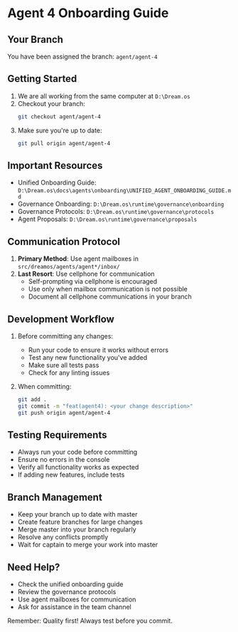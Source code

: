 # Agent 4 Onboarding Guide

## Your Branch
You have been assigned the branch: `agent/agent-4`

## Getting Started
1. We are all working from the same computer at `D:\Dream.os`
2. Checkout your branch:
   ```bash
   git checkout agent/agent-4
   ```
3. Make sure you're up to date:
   ```bash
   git pull origin agent/agent-4
   ```

## Important Resources
- Unified Onboarding Guide: `D:\Dream.os\docs\agents\onboarding\UNIFIED_AGENT_ONBOARDING_GUIDE.md`
- Governance Onboarding: `D:\Dream.os\runtime\governance\onboarding`
- Governance Protocols: `D:\Dream.os\runtime\governance\protocols`
- Agent Proposals: `D:\Dream.os\runtime\governance\proposals`

## Communication Protocol
1. **Primary Method**: Use agent mailboxes in `src/dreamos/agents/agent*/inbox/`
2. **Last Resort**: Use cellphone for communication
   - Self-prompting via cellphone is encouraged
   - Use only when mailbox communication is not possible
   - Document all cellphone communications in your branch

## Development Workflow
1. Before committing any changes:
   - Run your code to ensure it works without errors
   - Test any new functionality you've added
   - Make sure all tests pass
   - Check for any linting issues

2. When committing:
   ```bash
   git add .
   git commit -m "feat(agent4): <your change description>"
   git push origin agent/agent-4
   ```

## Testing Requirements
- Always run your code before committing
- Ensure no errors in the console
- Verify all functionality works as expected
- If adding new features, include tests

## Branch Management
- Keep your branch up to date with master
- Create feature branches for large changes
- Merge master into your branch regularly
- Resolve any conflicts promptly
- Wait for captain to merge your work into master

## Need Help?
- Check the unified onboarding guide
- Review the governance protocols
- Use agent mailboxes for communication
- Ask for assistance in the team channel

Remember: Quality first! Always test before you commit. 